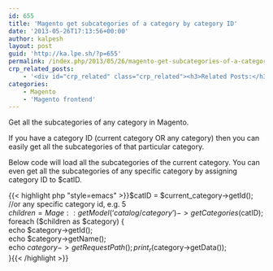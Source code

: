 ```yaml
---
id: 655
title: 'Magento get subcategories of a category by category ID'
date: '2013-05-26T17:13:56+00:00'
author: kalpesh
layout: post
guid: 'http://ka.lpe.sh/?p=655'
permalink: /index.php/2013/05/26/magento-get-subcategories-of-a-category/
crp_related_posts:
    - '<div id="crp_related" class="crp_related"><h3>Related Posts:</h3><ul><li><a href="http://ka.lpe.sh/2012/09/13/magento-get-category-object-from-category-name/"     class="crp_title">Magento: Get category object from category name</a></li><li><a href="http://ka.lpe.sh/2012/10/18/magento-get-most-popular-products-in-a-category/"     class="crp_title">Magento Get most popular products in a category</a></li><li><a href="http://ka.lpe.sh/2011/06/19/magento-some-important-functions/"     class="crp_title">Magento: Some important functions</a></li><li><a href="http://ka.lpe.sh/2013/02/26/magento-cant-see-product-images-in-category-page/"     class="crp_title">Magento: Can&#8217;t see product images in category page</a></li><li><a href="http://ka.lpe.sh/2013/05/10/magento-add-attribute-to-category/"     class="crp_title">Magento add attribute to category</a></li></ul></div>'
categories:
    - Magento
    - 'Magento frontend'
---
```


Get all the subcategories of any category in Magento.

If you have a category ID (current category OR any category) then you can easily get all the subcategories of that particular category.

Below code will load all the subcategories of the current category. You can even get all the subcategories of any specific category by assigning category ID to $catID.

{{< highlight php "style=emacs" >}}$catID = $current_category->getId(); //or any specific category id, e.g. 5  
$children = Mage::getModel(‘catalog/category’)->getCategories($catID);  
foreach ($children as $category) {  
 echo $category->getId();  
 echo $category->getName();  
 echo $category->getRequestPath();  
 print_r($category->getData());  
}{{< /highlight >}}
